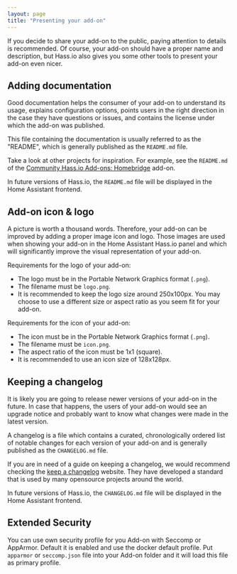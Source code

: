 ```yaml
---
layout: page
title: "Presenting your add-on"
---
```


If you decide to share your add-on to the public, paying attention to details is recommended. Of course, your add-on should have a proper name and description, but Hass.io also gives you some other tools to present your add-on even nicer.

## Adding documentation

Good documentation helps the consumer of your add-on to understand its usage, explains configuration options, points users in the right direction in the case they have questions or issues, and contains the license under which the add-on was published.

This file containing the documentation is usually referred to as the "README", which is generally published as the `README.md` file.

Take a look at other projects for inspiration. For example, see the `README.md` of the [Community Hass.io Add-ons: Homebridge](https://github.com/hassio-addons/addon-homebridge/blob/master/README.md) add-on.

In future versions of Hass.io, the `README.md` file will be displayed in the Home Assistant frontend.

## Add-on icon & logo

A picture is worth a thousand words. Therefore, your add-on can be improved by adding a proper image icon and logo. Those images are used when showing your add-on in the Home Assistant Hass.io panel and which will significantly improve the visual representation of your add-on.

Requirements for the logo of your add-on:

- The logo must be in the Portable Network Graphics format (`.png`).
- The filename must be `logo.png`.
- It is recommended to keep the logo size around 250x100px. You may choose to use a different size or aspect ratio as you seem fit for your add-on.

Requirements for the icon of your add-on:

- The icon must be in the Portable Network Graphics format (`.png`).
- The filename must be `icon.png`.
- The aspect ratio of the icon must be 1x1 (square).
- It is recommended to use an icon size of 128x128px.

## Keeping a changelog

It is likely you are going to release newer versions of your add-on in the future. In case that happens, the users of your add-on would see an upgrade notice and probably want to know what changes were made in the latest version.

A changelog is a file which contains a curated, chronologically ordered list of notable changes for each version of your add-on and is generally published as the `CHANGELOG.md` file.

If you are in need of a guide on keeping a changelog, we would recommend checking the [keep a changelog](http://keepachangelog.com) website. They have developed a standard that is used by many opensource projects around the world.

In future versions of Hass.io, the `CHANGELOG.md` file will be displayed in the Home Assistant frontend.

## Extended Security

You can use own security profile for you Add-on with Seccomp or AppArmor. Default it is enabled and use the docker default profile. Put `apparmor` or `seccomp.json` file into your Add-on folder and it will load this file as primary profile.
